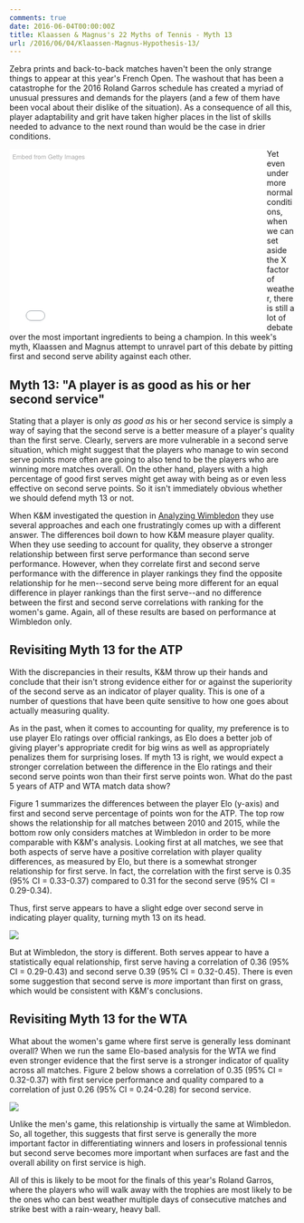 ```yaml
---
comments: true
date: 2016-06-04T00:00:00Z
title: Klaassen & Magnus's 22 Myths of Tennis - Myth 13
url: /2016/06/04/Klaassen-Magnus-Hypothesis-13/
---
```


Zebra prints and back-to-back matches haven't been the only strange things to appear at this year's French Open. The washout that has been a catastrophe for the 2016 Roland Garros schedule has created a myriad of unusual pressures and demands for the players (and a few of them have been vocal about their dislike of the situation). As a consequence of all this, player adaptability and grit have taken higher places in the list of skills needed to advance to the next round than would be the case in drier conditions. 

<!--more-->


<div class="getty embed image" style="background-color:#fff;display:inline-block;font-family:'Helvetica Neue',Helvetica,Arial,sans-serif;color:#a7a7a7;font-size:11px;width:100%;max-width:445px;float:left;padding:1%;"><div style="padding:0;margin:0;text-align:left;"><a href="http://www.gettyimages.com/detail/533409776" target="_blank" style="color:#a7a7a7;text-decoration:none;font-weight:normal !important;border:none;display:inline-block;">Embed from Getty Images</a></div><div style="overflow:hidden;position:relative;height:0;padding:66.498316% 0 0 0;width:100%;"><iframe src="//embed.gettyimages.com/embed/533409776?et=0DhSHv4DTHdYtp-f73eegA&viewMoreLink=on&sig=PSPm2qZDuZAyX5AKF5S1xUxBOYPJbKhH79BGoErPStc=&caption=true" width="445" height="296" scrolling="no" frameborder="0" style="display:inline-block;position:absolute;top:0;left:0;width:100%;height:100%;margin:0;"></iframe></div><p style="margin:0;"></p></div>

Yet even under more normal conditions, when we can set aside the X factor of weather, there is still a lot of debate over the most important ingredients to being a champion. In this week's myth, Klaassen and Magnus attempt to unravel part of this debate by pitting first and second serve ability against each other. 


## Myth 13: "A player is as good as his or her second service"


Stating that a player is only _as good as_ his or her second service is simply a way of saying that the second serve is a better measure of a player's quality than the first serve. Clearly, servers are more vulnerable in a second serve situation, which might suggest that the players who manage to win second serve points more often are going to also tend to be the players who are winning more matches overall. On the other hand, players with a high percentage of good first serves might get away with being as or even less effective on second serve points. So it isn't immediately obvious whether we should defend myth 13 or not. 


When K&M investigated the question in [Analyzing Wimbledon](https://global.oup.com/academic/product/analyzing-wimbledon-9780199355952?cc=us&lang=en&#) they use several approaches and each one frustratingly comes up with a different answer. The differences boil down to how K&M measure player quality. When they use seeding to account for quality, they observe a stronger relationship between first serve performance than second serve performance. However, when they correlate first and second serve performance with the difference in player rankings they find the opposite relationship for he men--second serve being more different for an equal difference in player rankings than the first serve--and no difference between the first and second serve correlations with ranking for the women's game. Again, all of these results are based on performance at Wimbledon only.


## Revisiting Myth 13 for the ATP

With the discrepancies in their results, K&M throw up their hands and conclude that their isn't strong evidence either for or against the superiority of the second serve as an indicator of player quality. This is one of a number of questions that have been quite sensitive to how one goes about actually measuring quality. 

As in the past, when it comes to accounting for quality, my preference is to use player Elo ratings over official rankings, as Elo does a better job of giving player's appropriate credit for big wins as well as appropriately penalizes them for surprising loses. If myth 13 is right, we would expect a stronger correlation between the difference in the Elo ratings and their second serve points won than their first serve points won. What do the past 5 years of ATP and WTA match data show?

Figure 1 summarizes the differences between the player Elo (y-axis) and first and second serve percentage of points won for the ATP. The top row shows the relationship for all matches between 2010 and 2015, while the bottom row only considers matches at Wimbledon in order to be more comparable with K&M's analysis. Looking first at all matches, we see that both aspects of serve have a positive correlation with player quality differences, as measured by Elo, but there is a somewhat stronger relationship for first serve. In fact, the correlation with the first serve is 0.35 (95% CI = 0.33-0.37) compared to 0.31 for the second serve (95% CI = 0.29-0.34).

Thus, first serve appears to have a slight edge over second serve in indicating player quality, turning myth 13 on its head.

<img src="/assets/myth13_fig1.png" />

But at Wimbledon, the story is different. Both serves appear to have a statistically equal relationship, first serve having a correlation of 0.36 (95% CI  = 0.29-0.43) and second serve 0.39 (95% CI = 0.32-0.45). There is even some suggestion that second serve is _more_ important than first on grass, which would be consistent with K&M's conclusions. 

## Revisiting Myth 13 for the WTA

What about the women's game where first serve is generally less dominant overall? When we run the same Elo-based analysis for the WTA we find even stronger evidence that the first serve is a stronger indicator of quality across all matches. Figure 2 below shows a correlation of 0.35 (95% CI = 0.32-0.37) with first service performance and quality compared to a correlation of just 0.26 (95% CI = 0.24-0.28) for second service.

<img src="/assets/myth13_fig2.png" />

Unlike the men's game, this relationship is virtually the same at Wimbledon. So, all together, this suggests that first serve is generally the more important factor in differentiating winners and losers in professional tennis but second serve becomes more important when surfaces are fast and the overall ability on first service is high. 

All of this is likely to be moot for the finals of this year's Roland Garros, where the players who will walk away with the trophies are most likely to be the ones who can best weather multiple days of consecutive matches and strike best with a rain-weary, heavy ball.



